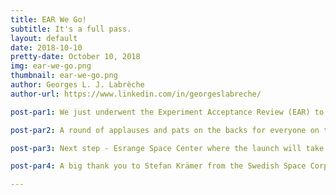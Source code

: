 ```yaml
---
title: EAR We Go!
subtitle: It's a full pass.
layout: default
date: 2018-10-10
pretty-date: October 10, 2018
img: ear-we-go.png
thumbnail: ear-we-go.png
author: Georges L. J. Labrèche
author-url: https://www.linkedin.com/in/georgeslabreche/

post-par1: We just underwent the Experiment Acceptance Review (EAR) to ensure that the experiment is flight ready... and it is!

post-par2: A round of applauses and pats on the backs for everyone on the team. Also, check out SED v.4.0!

post-par3: Next step - Esrange Space Center where the launch will take place sometime next week. What a year it's been to get to this point.

post-par4: A big thank you to Stefan Krämer from the Swedish Space Corporation (SSC) who took the time to come to Kiruna and review the experiment for us. Thank you for the pass, Stefan!

---
```

